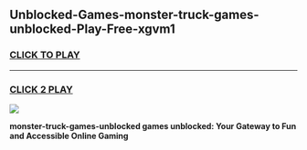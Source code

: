 
## Unblocked-Games-monster-truck-games-unblocked-Play-Free-xgvm1
<h3>
<a href="https://premium76.site?title=monster-truck-games-unblocked&ref=19M">CLICK TO PLAY</a></h3>
<hr>

<h3>
<a href="https://premium76.site?title=monster-truck-games-unblocked&ref=19M">CLICK 2 PLAY</a>
  
</h3>

<a href="https://premium76.site?title=monster-truck-games-unblocked&ref=19M"><img src="https://clearcache.store/games.png"></a>


**monster-truck-games-unblocked games unblocked: Your Gateway to Fun and Accessible Online Gaming**
